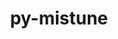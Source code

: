 ---
title: "py-mistune"
layout: cache
categories: [package, develop-2024-02-25]
meta: {"versions": ["2.0.5"], "compilers": ["gcc@=11.1.0", "gcc@=11.4.0", "gcc@=9.4.0", "oneapi@=2024.0.0"], "oss": ["ubuntu20.04", "ubuntu22.04"], "platforms": ["linux"], "targets": ["neoverse_v1", "neoverse_v2", "ppc64le", "x86_64_v3"], "stacks": ["data-vis-sdk", "e4s", "e4s-neoverse-v2", "e4s-neoverse_v1", "e4s-oneapi", "e4s-power", "root"], "num_specs": 13, "num_specs_by_stack": {"root": 13, "e4s-neoverse_v1": 2, "e4s-power": 2, "data-vis-sdk": 2, "e4s": 3, "e4s-neoverse-v2": 2, "e4s-oneapi": 2}}
spec_details: [{"hash": "2lhlvnd2iw3cfh2gyj2hvmvqi5flxxbn", "compiler": "gcc@=11.4.0", "versions": ["2.0.5"], "os": "ubuntu20.04", "platform": "linux", "target": "neoverse_v1", "variants": ["build_system=python_pip"], "stacks": ["root", "e4s-neoverse_v1"], "size": "-", "tarball": "https://binaries.spack.io/releases/develop-2024-02-25/build_cache/linux-ubuntu20.04-neoverse_v1/gcc-11.4.0/py-mistune-2.0.5/linux-ubuntu20.04-neoverse_v1-gcc-11.4.0-py-mistune-2.0.5-2lhlvnd2iw3cfh2gyj2hvmvqi5flxxbn.spack"}, {"hash": "zyrj6mzlmxw7q4qkmp7tjx3w3pcaunpa", "compiler": "gcc@=11.4.0", "versions": ["2.0.5"], "os": "ubuntu20.04", "platform": "linux", "target": "neoverse_v1", "variants": ["build_system=python_pip"], "stacks": ["root", "e4s-neoverse_v1"], "size": "-", "tarball": "https://binaries.spack.io/releases/develop-2024-02-25/build_cache/linux-ubuntu20.04-neoverse_v1/gcc-11.4.0/py-mistune-2.0.5/linux-ubuntu20.04-neoverse_v1-gcc-11.4.0-py-mistune-2.0.5-zyrj6mzlmxw7q4qkmp7tjx3w3pcaunpa.spack"}, {"hash": "jkei22nbrjpav6ttwrljpnbennabln2w", "compiler": "gcc@=9.4.0", "versions": ["2.0.5"], "os": "ubuntu20.04", "platform": "linux", "target": "ppc64le", "variants": ["build_system=python_pip"], "stacks": ["e4s-power", "root"], "size": "-", "tarball": "https://binaries.spack.io/releases/develop-2024-02-25/build_cache/linux-ubuntu20.04-ppc64le/gcc-9.4.0/py-mistune-2.0.5/linux-ubuntu20.04-ppc64le-gcc-9.4.0-py-mistune-2.0.5-jkei22nbrjpav6ttwrljpnbennabln2w.spack"}, {"hash": "jwa24s4s2zufb46kfhr2to26aildg2py", "compiler": "gcc@=9.4.0", "versions": ["2.0.5"], "os": "ubuntu20.04", "platform": "linux", "target": "ppc64le", "variants": ["build_system=python_pip"], "stacks": ["e4s-power", "root"], "size": "-", "tarball": "https://binaries.spack.io/releases/develop-2024-02-25/build_cache/linux-ubuntu20.04-ppc64le/gcc-9.4.0/py-mistune-2.0.5/linux-ubuntu20.04-ppc64le-gcc-9.4.0-py-mistune-2.0.5-jwa24s4s2zufb46kfhr2to26aildg2py.spack"}, {"hash": "lnu2okvswsvcfpceic2zoqtschq5a7jw", "compiler": "gcc@=11.1.0", "versions": ["2.0.5"], "os": "ubuntu20.04", "platform": "linux", "target": "x86_64_v3", "variants": ["build_system=python_pip"], "stacks": ["data-vis-sdk", "root"], "size": "-", "tarball": "https://binaries.spack.io/releases/develop-2024-02-25/build_cache/linux-ubuntu20.04-x86_64_v3/gcc-11.1.0/py-mistune-2.0.5/linux-ubuntu20.04-x86_64_v3-gcc-11.1.0-py-mistune-2.0.5-lnu2okvswsvcfpceic2zoqtschq5a7jw.spack"}, {"hash": "nw4n5mvgv3pkjggyttootzwfac7q2ziv", "compiler": "gcc@=11.1.0", "versions": ["2.0.5"], "os": "ubuntu20.04", "platform": "linux", "target": "x86_64_v3", "variants": ["build_system=python_pip"], "stacks": ["data-vis-sdk", "root"], "size": "-", "tarball": "https://binaries.spack.io/releases/develop-2024-02-25/build_cache/linux-ubuntu20.04-x86_64_v3/gcc-11.1.0/py-mistune-2.0.5/linux-ubuntu20.04-x86_64_v3-gcc-11.1.0-py-mistune-2.0.5-nw4n5mvgv3pkjggyttootzwfac7q2ziv.spack"}, {"hash": "oo5vyclikuu5uiporwpjebqc2cj6cqsj", "compiler": "gcc@=11.4.0", "versions": ["2.0.5"], "os": "ubuntu20.04", "platform": "linux", "target": "x86_64_v3", "variants": ["build_system=python_pip"], "stacks": ["root", "e4s"], "size": "-", "tarball": "https://binaries.spack.io/releases/develop-2024-02-25/build_cache/linux-ubuntu20.04-x86_64_v3/gcc-11.4.0/py-mistune-2.0.5/linux-ubuntu20.04-x86_64_v3-gcc-11.4.0-py-mistune-2.0.5-oo5vyclikuu5uiporwpjebqc2cj6cqsj.spack"}, {"hash": "q4svlrrjxr33wg7hbcvypfmdhvjylgz5", "compiler": "gcc@=11.4.0", "versions": ["2.0.5"], "os": "ubuntu20.04", "platform": "linux", "target": "x86_64_v3", "variants": ["build_system=python_pip"], "stacks": ["root", "e4s"], "size": "-", "tarball": "https://binaries.spack.io/releases/develop-2024-02-25/build_cache/linux-ubuntu20.04-x86_64_v3/gcc-11.4.0/py-mistune-2.0.5/linux-ubuntu20.04-x86_64_v3-gcc-11.4.0-py-mistune-2.0.5-q4svlrrjxr33wg7hbcvypfmdhvjylgz5.spack"}, {"hash": "lf3wo4cwvundtzz3v3knl3bekqlqjunh", "compiler": "gcc@=11.4.0", "versions": ["2.0.5"], "os": "ubuntu20.04", "platform": "linux", "target": "x86_64_v3", "variants": ["build_system=python_pip"], "stacks": ["root", "e4s"], "size": "-", "tarball": "https://binaries.spack.io/releases/develop-2024-02-25/build_cache/linux-ubuntu20.04-x86_64_v3/gcc-11.4.0/py-mistune-2.0.5/linux-ubuntu20.04-x86_64_v3-gcc-11.4.0-py-mistune-2.0.5-lf3wo4cwvundtzz3v3knl3bekqlqjunh.spack"}, {"hash": "dspg2y5xokahhudwbyvxzvs2kl6wun5s", "compiler": "gcc@=11.4.0", "versions": ["2.0.5"], "os": "ubuntu22.04", "platform": "linux", "target": "neoverse_v2", "variants": ["build_system=python_pip"], "stacks": ["root", "e4s-neoverse-v2"], "size": "-", "tarball": "https://binaries.spack.io/releases/develop-2024-02-25/build_cache/linux-ubuntu22.04-neoverse_v2/gcc-11.4.0/py-mistune-2.0.5/linux-ubuntu22.04-neoverse_v2-gcc-11.4.0-py-mistune-2.0.5-dspg2y5xokahhudwbyvxzvs2kl6wun5s.spack"}, {"hash": "lneazhm4rlquixjtzaqch2vcn7cpamkw", "compiler": "gcc@=11.4.0", "versions": ["2.0.5"], "os": "ubuntu22.04", "platform": "linux", "target": "neoverse_v2", "variants": ["build_system=python_pip"], "stacks": ["root", "e4s-neoverse-v2"], "size": "-", "tarball": "https://binaries.spack.io/releases/develop-2024-02-25/build_cache/linux-ubuntu22.04-neoverse_v2/gcc-11.4.0/py-mistune-2.0.5/linux-ubuntu22.04-neoverse_v2-gcc-11.4.0-py-mistune-2.0.5-lneazhm4rlquixjtzaqch2vcn7cpamkw.spack"}, {"hash": "3yhcmm46tzjh6xqxmudd2qkvxlv2iw36", "compiler": "oneapi@=2024.0.0", "versions": ["2.0.5"], "os": "ubuntu22.04", "platform": "linux", "target": "x86_64_v3", "variants": ["build_system=python_pip"], "stacks": ["root", "e4s-oneapi"], "size": "-", "tarball": "https://binaries.spack.io/releases/develop-2024-02-25/build_cache/linux-ubuntu22.04-x86_64_v3/oneapi-2024.0.0/py-mistune-2.0.5/linux-ubuntu22.04-x86_64_v3-oneapi-2024.0.0-py-mistune-2.0.5-3yhcmm46tzjh6xqxmudd2qkvxlv2iw36.spack"}, {"hash": "psvzrvin62qdjfyurjvdckcafyltq4e3", "compiler": "oneapi@=2024.0.0", "versions": ["2.0.5"], "os": "ubuntu22.04", "platform": "linux", "target": "x86_64_v3", "variants": ["build_system=python_pip"], "stacks": ["root", "e4s-oneapi"], "size": "-", "tarball": "https://binaries.spack.io/releases/develop-2024-02-25/build_cache/linux-ubuntu22.04-x86_64_v3/oneapi-2024.0.0/py-mistune-2.0.5/linux-ubuntu22.04-x86_64_v3-oneapi-2024.0.0-py-mistune-2.0.5-psvzrvin62qdjfyurjvdckcafyltq4e3.spack"}]
---